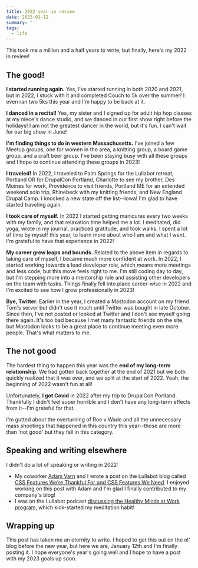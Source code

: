 ```yaml
---
title: 2022 year in review
date: 2023-01-12
summary: ''
tags:
  - life
---
```


This took me a million and a half years to write, but finally, here's my 2022 in review!

## The good!

**I started running again.** Yes, I've started running in both 2020 and 2021, but in 2022, I stuck with it and completed Couch to 5k over the summer! I even ran two 5ks this year and I'm happy to be back at it.

**I danced in a recital!** Yes, my sister and I signed up for adult hip hop classes at my niece's dance studio, and we danced in our first show right before the holidays! I am not the greatest dancer in the world, but it's fun. I can't wait for our big show in June!

**I'm finding things to do in western Massachusetts.** I've joined a few Meetup groups, one for women in the area, a knitting group, a board game group, and a craft beer group. I've been staying busy with all these groups and I hope to continue attending these groups in 2023!

**I traveled!** In 2022, I traveled to Palm Springs for the Lullabot retreat, Portland OR for DrupalCon Portland, Charlotte to see my brother, Des Moines for work, Providence to visit friends, Portland ME for an extended weekend solo trip, Rhinebeck with my knitting friends, and New England Drupal Camp. I knocked a new state off the list--Iowa! I'm glad to have started traveling again.

**I took care of myself.** In 2022 I started getting manicures every two weeks with my family, and that relaxation time helped me a lot. I meditated, did yoga, wrote in my journal, practiced gratitude, and took walks. I spent a lot of time by myself this year, to learn more about who I am and what I want. I'm grateful to have that experience in 2022!

**My career grew leaps and bounds.** Related to the above item in regards to taking care of myself, I became much more confident at work. In 2022, I started working towards a lead developer role, which means more meetings and less code, but this move feels right to me. I'm still coding day to day, but I'm stepping more into a mentorship role and assisting other developers on the team with tasks. Things finally fell into place career-wise in 2022 and I'm excited to see how I grow professionally in 2023!

**Bye, Twitter.** Earlier in the year, I created a Mastodon account on my friend Tom's server but didn't use it much until Twitter was bought in late October. Since then, I've not posted or looked at Twitter and I don't see myself going there again. It's too bad because I met many fantastic friends on the site, but Mastodon looks to be a great place to continue meeting even more people. That's what matters to me.

## The not good

The hardest thing to happen this year was the **end of my long-term relationship**. We had gotten back together at the end of 2021 but we both quickly realized that it was over, and we split at the start of 2022. Yeah, the beginning of 2022 wasn't fun at all!

Unfortunately, **I got Covid** in 2022 after my trip to DrupalCon Portland. Thankfully I didn't feel super horrible and I don't have any long-term effects from it--I'm grateful for that.

I'm gutted about the overturning of Roe v Wade and all the unnecessary mass shootings that happened in this country this year--those are more than 'not good' but they fall in this category.

## Speaking and writing elsewhere

I didn't do a lot of speaking or writing in 2022:

- My coworker [Adam Varn](https://www.lullabot.com/about/adam-varn) and I wrote a post on the Lullabot blog called [CSS Features We’re Thankful For and CSS Features We Need](https://www.lullabot.com/articles/css-features-were-thankful-and-css-features-we-need). I enjoyed working on this post with Adam and I'm glad I finally contributed to my company's blog!
- I was on the Lullabot podcast [discussing the Healthy Minds at Work program](https://www.lullabot.com/podcasts/lullabot-podcast/healthy-minds-lullabot), which kick-started my meditation habit!

## Wrapping up

This post has taken me an eternity to write. I hoped to get this out on the ol' blog before the new year, but here we are, January 12th and I'm finally posting it. I hope everyone's year's going well and I hope to have a post with my 2023 goals up soon.
